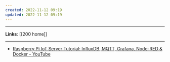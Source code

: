 ```yaml
---
created: 2022-11-12 09:19
updated: 2022-11-12 09:19
---
```

---
**Links**: [[200 home]]

---
- [Raspberry Pi IoT Server Tutorial: InfluxDB, MQTT, Grafana, Node-RED & Docker - YouTube](https://www.youtube.com/watch?v=_DO2wHI6JWQ)